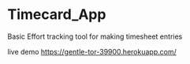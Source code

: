 # Timecard_App
Basic Effort tracking tool for making timesheet entries

live demo
https://gentle-tor-39900.herokuapp.com/
